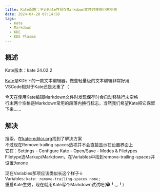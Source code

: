 ```yaml
---
title: Kate配置：不让Kate在保存Markdown文件时移除行末空格
date: 2024-04-28 07:14:58
tags:
  - Kate
  - Markdown
  - KDE
  - KDE Plasma
---
```


## 概述
Kate版本：kate 24.02.2

[Kate](https://kate-editor.org/zh-cn/)是KDE下的一款文本编辑器，做些轻量级的文本编辑非常好用  
VSCode相对于Kate还是太重了（

今天在使用Kate编辑Markdown文件时发现保存时会自动移除行末空格  
行末两个空格是Markdown常用的段落内换行标志，当然我们希望Kate把它保留下来……

<!-- more -->

## 解决
搜索，在[kate-editor.org](https://kate-editor.org/2012/10/27/remove-trailing-spaces/)找到了解决方案  
不过现在Remove trailing spaces选项并不会直接显示在设置界面上  
它在：Settings - Configure Kate - Open/Save - Modes & Filetypes  
Filetype选Markup/Markdown，在Variables中找到remove-trailing-spaces并设置为none

现在Variables那项应该类似长这个样子↓  
Variables: `kate: remove-trailing-spaces none;`  
重启Kate生效，现在就用Kate写个Markdown试试吧(✿╹◡╹)
